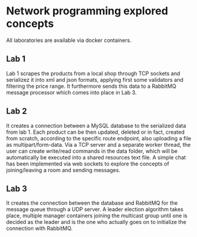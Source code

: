 # Network programming explored concepts
All laboratories are available via docker containers. 
## Lab 1
Lab 1 scrapes the products from a local shop through TCP sockets and serializez it into xml and json formats, applying first some validators and filtering the price range. It furthermore sends this data to a RabbitMQ message processor which comes into place in Lab 3. 

## Lab 2
It creates a connection between a MySQL database to the serialized data from lab 1. 
Each product can be then updated, deleted or in fact, created from scratch, according to the specific route endpoint, also uploading a file as multipart/form-data. Via a TCP server and a separate worker thread, the user can create write/read commands in the data folder, which will be automatically be executed into a shared resources text file. 
A simple chat has been implemented via web sockets to explore the concepts of joining/leaving a room and sending messages.

## Lab 3
It creates the connection between the database and RabbitMQ for the message queue through a UDP server. A leader election algorithm takes place, multiple manager containers joining the multicast group until one is decided as the leader and is the one who actually goes on to initialize the connection with RabbitMQ. 
